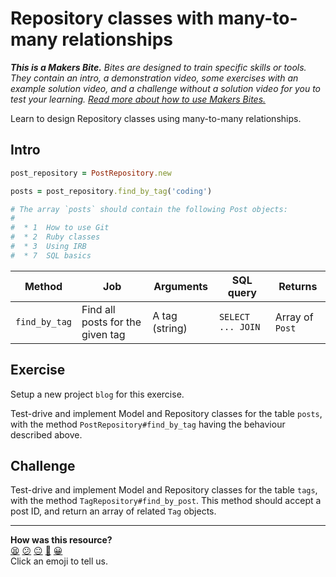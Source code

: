 # Repository classes with many-to-many relationships

_**This is a Makers Bite.** Bites are designed to train specific skills or
tools. They contain an intro, a demonstration video, some exercises with an
example solution video, and a challenge without a solution video for you to test
your learning. [Read more about how to use Makers
Bites.](https://github.com/makersacademy/course/blob/main/labels/bites.md)_

Learn to design Repository classes using many-to-many relationships.

## Intro

```ruby
post_repository = PostRepository.new 

posts = post_repository.find_by_tag('coding')

# The array `posts` should contain the following Post objects:
#
#  * 1	How to use Git
#  * 2	Ruby classes
#  * 3	Using IRB
#  * 7  SQL basics
```

| Method      |Job| Arguments | SQL query                                     | Returns  |
| ----------- |----|-----------| ----------------------------------------------|----------|
| `find_by_tag` |Find all posts for the given tag| A tag (string) | `SELECT ... JOIN ` | Array of `Post` |

<!-- OMITTED -->

## Exercise 

Setup a new project `blog` for this exercise.

Test-drive and implement Model and Repository classes for the table `posts`, with the method `PostRepository#find_by_tag` having the behaviour described above.

<!-- OMITTED -->

## Challenge

Test-drive and implement Model and Repository classes for the table `tags`, with the method `TagRepository#find_by_post`. This method should accept a post ID, and return an array of related  `Tag` objects.


<!-- BEGIN GENERATED SECTION DO NOT EDIT -->

---

**How was this resource?**  
[😫](https://airtable.com/shrUJ3t7KLMqVRFKR?prefill_Repository=makersacademy%2Fdatabases&prefill_File=joins%2F05_repository_classes_many_to_many.md&prefill_Sentiment=😫) [😕](https://airtable.com/shrUJ3t7KLMqVRFKR?prefill_Repository=makersacademy%2Fdatabases&prefill_File=joins%2F05_repository_classes_many_to_many.md&prefill_Sentiment=😕) [😐](https://airtable.com/shrUJ3t7KLMqVRFKR?prefill_Repository=makersacademy%2Fdatabases&prefill_File=joins%2F05_repository_classes_many_to_many.md&prefill_Sentiment=😐) [🙂](https://airtable.com/shrUJ3t7KLMqVRFKR?prefill_Repository=makersacademy%2Fdatabases&prefill_File=joins%2F05_repository_classes_many_to_many.md&prefill_Sentiment=🙂) [😀](https://airtable.com/shrUJ3t7KLMqVRFKR?prefill_Repository=makersacademy%2Fdatabases&prefill_File=joins%2F05_repository_classes_many_to_many.md&prefill_Sentiment=😀)  
Click an emoji to tell us.

<!-- END GENERATED SECTION DO NOT EDIT -->
